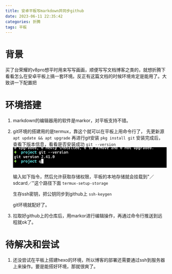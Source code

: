 ```yaml
---
title: 安卓平板写markdown并同步github
date: 2023-06-11 22:35:42
categories: 折腾
tags: 平板
---
```


# 背景
买了台荣耀的v8pro想平时用来写写画画，顺便写写文档博客之类的，就想折腾下看看怎么在安卓平板上搞一套环境。反正有这篇文档的时候环境肯定是能用了。大致讲一下配置把

# 环境搭建
1. markdown的编辑器用的软件是markor，对平板支持不错。
2. git环境的搭建用的是termux，靠这个就可以在平板上用命令行了，
    先更新源
    `apt update && apt upgrade`
    再进行git安装
    `pkg install git`
    安装完成后，查看下版本信息，看看是否安装成功
    `git --version`
    ![](../images/安卓平板写markdown并同步github/Screenshot_20230611.jpg)

    输入如下指令，然后允许获取存储权限，平板的本地存储就会挂载到"／sdcard／"这个路径下面
    `termux-setup-storage`

    生存ssh密钥，把公钥同步到github上
    `ssh-keygen`

    git环境就配好了。


3. 拉取好github上的仓库后，用markor进行编辑操作，再通过命令行推送到远程就ok了。

  
# 待解决和尝试
1. 还没尝试在平板上搭建hexo的环境，所以博客的部署还需要通过ssh到服务器上来操作。要是能搭好环境，那就很爽了。  

